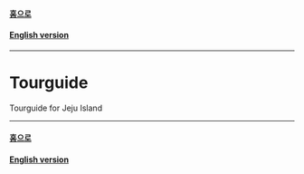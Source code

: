 #### [홈으로](../README.md)  
#### [English version](README.md)  
---
# Tourguide
Tourguide for Jeju Island

---
#### [홈으로](../README.md)  
#### [English version](README.md)  